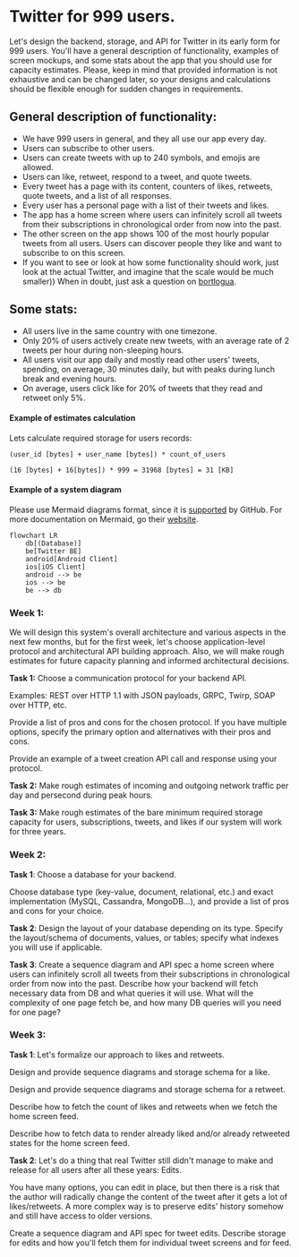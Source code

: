 # Twitter for 999 users.

Let's design the backend, storage, and API for Twitter in its early form for 999 users. You'll have a general description of functionality, examples of screen mockups, and some stats about the app that you should use for capacity estimates. Please, keep in mind that provided information is not exhaustive and can be changed later, so your designs and calculations should be flexible enough for sudden changes in requirements.

## General description of functionality:

 - We have 999 users in general, and they all use our app every day.
 - Users can subscribe to other users.
 - Users can create tweets with up to 240 symbols, and emojis are allowed.
 - Users can like, retweet, respond to a tweet, and quote tweets.
 - Every tweet has a page with its content, counters of likes, retweets, quote tweets, and a list of all responses.
 - Every user has a personal page with a list of their tweets and likes.
 - The app has a home screen where users can infinitely scroll all tweets from their subscriptions in chronological order from now into the past.
 - The other screen on the app shows 100 of the most hourly popular tweets from all users. Users can discover people they like and want to subscribe to on this screen.
 - If you want to see or look at how some functionality should work, just look at the actual Twitter, and imagine that the scale would be much smaller)) When in doubt, just ask a question on [bortlogua](https://t.me/bortlogua).

 

## Some stats:

 - All users live in the same country with one timezone.
 - Only 20% of users actively create new tweets, with an average rate of 2 tweets per hour during non-sleeping hours.
 - All users visit our app daily and mostly read other users' tweets, spending, on average, 30 minutes daily, but with peaks during lunch break and evening hours.
 - On average, users click like for 20% of tweets that they read and retweet only 5%.


#### Example of estimates calculation

Lets calculate required storage for users records:

```
(user_id [bytes] + user_name [bytes]) * count_of_users
```

```
(16 [bytes] + 16[bytes]) * 999 = 31968 [bytes] = 31 [KB]
```

#### Example of a system diagram

Please use Mermaid diagrams format, since it is [supported](https://github.blog/2022-02-14-include-diagrams-markdown-files-mermaid/) by GitHub.
For more documentation on Mermaid, go their [website](https://mermaid-js.github.io/mermaid/#/README).

```mermaid
flowchart LR
    db[(Database)]
    be[Twitter BE]
    android[Android Client]
    ios[iOS Client]
    android --> be
    ios --> be
    be --> db
```


### Week 1:

We will design this system's overall architecture and various aspects in the next few months, but for the first week, let's choose application-level protocol and architectural API building approach. 
Also, we will make rough estimates for future capacity planning and informed architectural decisions.

**Task 1:** Choose a communication protocol for your backend API. 

Examples: REST over HTTP 1.1 with JSON payloads, GRPC, Twirp, SOAP over HTTP, etc. 

Provide a list of pros and cons for the chosen protocol. If you have multiple options, specify the primary option and alternatives with their pros and cons.

Provide an example of a tweet creation API call and response using your protocol.

**Task 2:** Make rough estimates of incoming and outgoing network traffic per day and persecond during peak hours.

**Task 3:** Make rough estimates of the bare minimum required storage capacity for users, subscriptions, tweets, and likes if our system will work for three years.

### Week 2:

**Task 1**: Choose a database for your backend.

Choose database type (key-value, document, relational, etc.) and exact implementation (MySQL, Cassandra, MongoDB...), and provide a list of pros and cons for your choice.

**Task 2**: Design the layout of your database depending on its type. Specify the layout/schema of documents, values, or tables; specify what indexes you will use if applicable.

**Task 3**: Create a sequence diagram and API spec a home screen where users can infinitely scroll all tweets from their subscriptions in chronological order from now into the past. Describe how your backend will fetch necessary data from DB and what queries it will use. What will the complexity of one page fetch be, and how many DB queries will you need for one page?

### Week 3:

**Task 1**: Let's formalize our approach to likes and retweets.

Design and provide sequence diagrams and storage schema for a like.

Design and provide sequence diagrams and storage schema for a retweet.

Describe how to fetch the count of likes and retweets when we fetch the home screen feed. 

Describe how to fetch data to render already liked and/or already retweeted states for the home screen feed.

**Task 2**: Let's do a thing that real Twitter still didn't manage to make and release for all users after all these years: Edits.

You have many options, you can edit in place, but then there is a risk that the author will radically change the content of the tweet after it gets a lot of likes/retweets. A more complex way is to preserve edits' history somehow and still have access to older versions. 

Create a sequence diagram and API spec for tweet edits. Describe storage for edits and how you'll fetch them for individual tweet screens and for feed.
